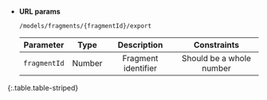 * **URL params**

    `/models/fragments/{fragmentId}/export`

    Parameter|Type|Description|Constraints
    :-------:|:--:|:---------:|:---------:
    `fragmentId` |Number|Fragment identifier|Should be a whole number
{:.table.table-striped}

